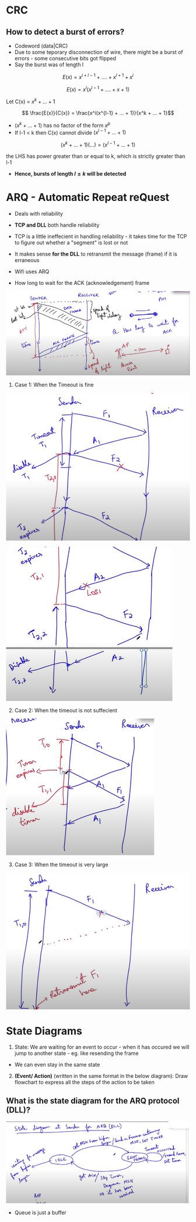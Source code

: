 # CRC
## How to detect a burst of errors?
- Codeword (data|CRC)
- Due to some teporary disconnection of wire, there might be a burst of errors - some consecutive bits got flipped
- Say the burst was of length l 

$$ E(x) = x^{i+l-1} + .... + x^{l+1} + x^{i}$$

$$ E(x) = x^{i}(x^{l-1} + .... + x + 1)$$

Let C(x) = $x^k + ... + 1$ 

$$ \frac{E(x)}{C(x)} = \frac{x^i(x^{l-1} + ... + 1)}{x^k + ... + 1}$$

- $(x^k + ... + 1)$ has no factor of the form $x^p$ 
- If l-1 < k then C(x) cannot divide $(x^{l-1} + ... + 1)$

$$ (x^k + ... + 1)(...) = (x^{l-1} + ... + 1)$$

the LHS has power greater than or equal to k, which is strictly greater than l-1
- **Hence, bursts of length $l \leq k$ will be detected**

# ARQ - Automatic Repeat reQuest
- Deals with reliability
- **TCP and DLL** both handle reliability
- TCP is a little ineffecient in handling reliability - it takes time for the TCP to figure out whether a "segment" is lost or not
- It makes sense **for the DLL** to retransmit the message (frame) if it is erraneous
- Wifi uses ARQ

- How long to wait for the ACK (acknowledgement) frame

!['ASQ'](ASQ.png "ASQ")

1. Case 1: When the Timeout is fine

!['Perfect Timeout'](perfect_timeout.png "Perfect Timeout")

!['Perfect Timeout'](perfect_timeout2.png "Perfect Timeout")


2. Case 2: When the timeout is not suffecient

!['Less Timeout'](less_timeout.png "Less Timeout")

3. Case 3: When the timeout is very large

!['More Timeout'](more_timeout.png "More Timeout")

# State Diagrams
1. State: We are waiting for an event to occur - when it has occured we will jump to another state - eg. like resending the frame
- We can even stay in the same state

2. **(Event/ Action)** (written in the same format in the below diagram): Draw flowchart to express all the steps of the action to be taken

## What is the state diagram for the ARQ protocol (DLL)?

!['State Diagram for DLL'](State_diag.png "State Diagram for DLL")

- Queue is just a buffer
